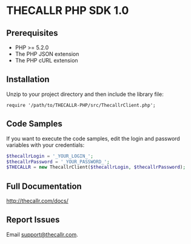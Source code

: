 THECALLR PHP SDK 1.0
====================

## Prerequisites
* PHP >= 5.2.0
* The PHP JSON extension
* The PHP cURL extension

## Installation
Unzip to your project directory and then include the library file:

	require '/path/to/THECALLR-PHP/src/ThecallrClient.php';


## Code Samples
If you want to execute the code samples, edit the login and password variables with your credentials:

```php
$thecallrLogin = '_YOUR_LOGIN_';
$thecallrPassword = '_YOUR_PASSWORD_';
$THECALLR = new ThecallrClient($thecallrLogin, $thecallrPassword);
```

## Full Documentation
http://thecallr.com/docs/

## Report Issues
Email support@thecallr.com.
